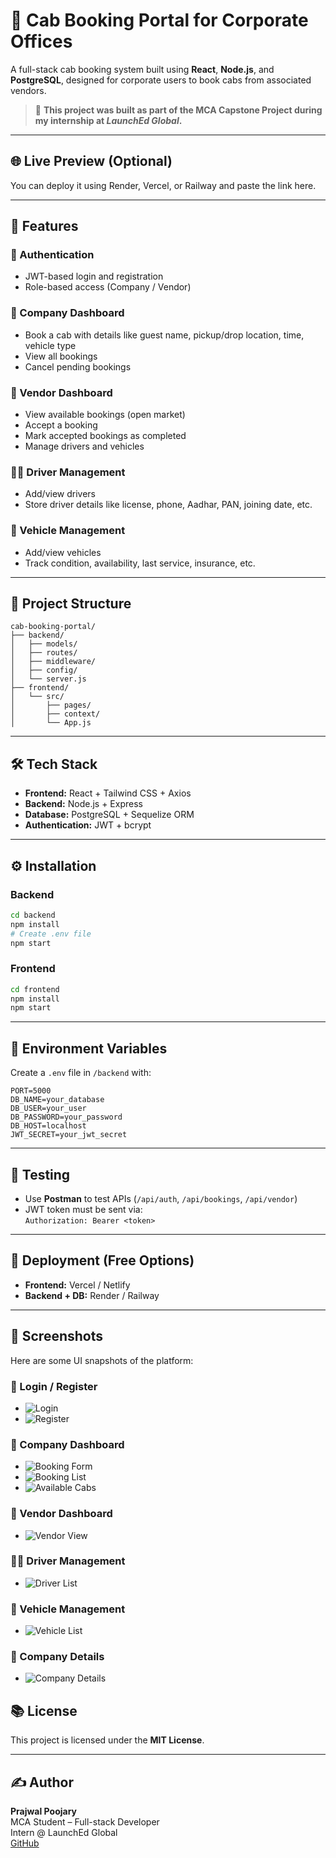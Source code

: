 
# 🚕 Cab Booking Portal for Corporate Offices

A full-stack cab booking system built using **React**, **Node.js**, and **PostgreSQL**, designed for corporate users to book cabs from associated vendors.  
> 📌 **This project was built as part of the MCA Capstone Project during my internship at _LaunchEd Global_.**

---

## 🌐 Live Preview (Optional)

You can deploy it using Render, Vercel, or Railway and paste the link here.

---

## 📌 Features

### 👥 Authentication
- JWT-based login and registration
- Role-based access (Company / Vendor)

### 🏢 Company Dashboard
- Book a cab with details like guest name, pickup/drop location, time, vehicle type
- View all bookings
- Cancel pending bookings

### 🚗 Vendor Dashboard
- View available bookings (open market)
- Accept a booking
- Mark accepted bookings as completed
- Manage drivers and vehicles

### 🧑‍✈️ Driver Management
- Add/view drivers
- Store driver details like license, phone, Aadhar, PAN, joining date, etc.

### 🚙 Vehicle Management
- Add/view vehicles
- Track condition, availability, last service, insurance, etc.

---

## 📂 Project Structure

```
cab-booking-portal/
├── backend/
│   ├── models/
│   ├── routes/
│   ├── middleware/
│   ├── config/
│   └── server.js
├── frontend/
│   └── src/
│       ├── pages/
│       ├── context/
│       └── App.js
```

---

## 🛠️ Tech Stack

- **Frontend:** React + Tailwind CSS + Axios  
- **Backend:** Node.js + Express  
- **Database:** PostgreSQL + Sequelize ORM  
- **Authentication:** JWT + bcrypt  

---

## ⚙️ Installation

### Backend

```bash
cd backend
npm install
# Create .env file
npm start
```

### Frontend

```bash
cd frontend
npm install
npm start
```

---

## 🔐 Environment Variables

Create a `.env` file in `/backend` with:

```env
PORT=5000
DB_NAME=your_database
DB_USER=your_user
DB_PASSWORD=your_password
DB_HOST=localhost
JWT_SECRET=your_jwt_secret
```

---

## 🧪 Testing

- Use **Postman** to test APIs (`/api/auth`, `/api/bookings`, `/api/vendor`)
- JWT token must be sent via:  
  `Authorization: Bearer <token>`

---

## 🚀 Deployment (Free Options)

- **Frontend:** Vercel / Netlify  
- **Backend + DB:** Render / Railway  

---

## 📸 Screenshots

Here are some UI snapshots of the platform:

### 🔐 Login / Register
- ![Login](./screenshots/login.jpeg)
- ![Register](./screenshots/register.jpeg)

### 🏢 Company Dashboard
- ![Booking Form](./screenshots/booking.jpeg)
- ![Booking List](./screenshots/booking-list.jpeg)
- ![Available Cabs](./screenshots/available.jpeg)

### 🚗 Vendor Dashboard
- ![Vendor View](./screenshots/vendor.jpeg)

### 🧑‍✈️ Driver Management
- ![Driver List](./screenshots/driver.jpeg)

### 🚙 Vehicle Management
- ![Vehicle List](./screenshots/vehicle.jpeg)

### 🏢 Company Details
- ![Company Details](./screenshots/company.jpeg)


## 📚 License

This project is licensed under the **MIT License**.

---

## ✍️ Author

**Prajwal Poojary**  
MCA Student – Full-stack Developer  
Intern @ LaunchEd Global  
[GitHub](https://github.com/PrajwalStudio)
